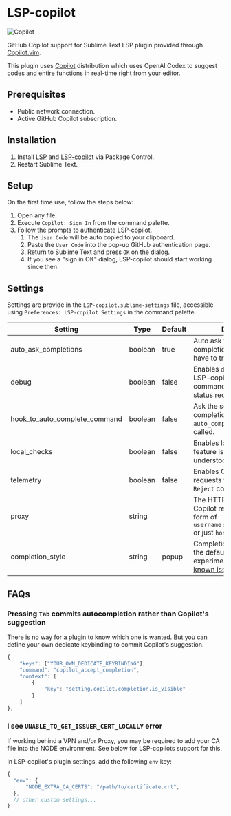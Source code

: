 # LSP-copilot

![Copilot](https://raw.githubusercontent.com/TheSecEng/LSP-copilot/master/docs/screenshot.png)

GitHub Copilot support for Sublime Text LSP plugin provided through [Copilot.vim][].

This plugin uses [Copilot][] distribution which uses OpenAI Codex to suggest codes
and entire functions in real-time right from your editor.

## Prerequisites

* Public network connection.
* Active GitHub Copilot subscription.

## Installation

1. Install [LSP][] and [LSP-copilot][] via Package Control.
1. Restart Sublime Text.

## Setup

On the first time use, follow the steps below:

1. Open any file.
1. Execute `Copilot: Sign In` from the command palette.
1. Follow the prompts to authenticate LSP-copilot.
    1. The `User Code` will be auto copied to your clipboard.
    1. Paste the `User Code` into the pop-up GitHub authentication page.
    1. Return to Sublime Text and press `OK` on the dialog.
    1. If you see a "sign in OK" dialog, LSP-copilot should start working since then.

## Settings

Settings are provide in the `LSP-copilot.sublime-settings` file, accessible using `Preferences: LSP-copilot Settings` in the command palette.

| Setting                       | Type    | Default | Description                                                         |
| ----------------------------- | ------- | ------- | ------------------------------------------------------------------- |
| auto_ask_completions          | boolean | true    | Auto ask the server for completions. Otherwise, you have to trigger it manually. |
| debug                         | boolean | false   | Enables `debug` mode for LSP-copilot. Enabling all commands regardless of status requirements. |
| hook_to_auto_complete_command | boolean | false   | Ask the server for completions when the `auto_complete` command is called. |
| local_checks                  | boolean | false   | Enables local checks. This feature is not fully understood yet.      |
| telemetry                     | boolean | false   | Enables Copilot telemetry requests for `Accept` and `Reject` completions. |
| proxy                         | string  |        | The HTTP proxy to use for Copilot requests. It's in the form of `username:password@host:port` or just `host:port`. |
| completion_style              | string  | popup   | Completion style. `popup` is the default, `phantom` is experimental ([there are well-known issues](https://github.com/TheSecEng/LSP-copilot/issues)). |

## FAQs

### Pressing `Tab` commits autocompletion rather than Copilot's suggestion

There is no way for a plugin to know which one is wanted. But you can define your own dedicate keybinding to commit
Copilot's suggestion.

```js
{
    "keys": ["YOUR_OWN_DEDICATE_KEYBINDING"],
    "command": "copilot_accept_completion",
    "context": [
        {
            "key": "setting.copilot.completion.is_visible"
        }
    ]
},
```

### I see `UNABLE_TO_GET_ISSUER_CERT_LOCALLY` error

If working behind a VPN and/or Proxy, you may be required to add your CA file into the NODE environment.
See below for LSP-copilots support for this.

In LSP-copilot's plugin settings, add the following `env` key:

 ```js
 {
   "env": {
       "NODE_EXTRA_CA_CERTS": "/path/to/certificate.crt",
   },
   // other custom settings...
 }
 ```

[Copilot]: https://github.com/features/copilot
[Copilot.vim]: https://github.com/github/copilot.vim
[LSP]: https://packagecontrol.io/packages/LSP
[LSP-copilot]: https://packagecontrol.io/packages/LSP-copilot
